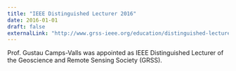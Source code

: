```yaml
---
title: "IEEE Distinguished Lecturer 2016"
date: 2016-01-01
draft: false
externalLink: "http://www.grss-ieee.org/education/distinguished-lecturers/"
---
```


Prof. Gustau Camps-Valls was appointed as IEEE Distinguished Lecturer of the Geoscience and Remote Sensing Society (GRSS).
